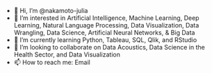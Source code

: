 - 👋 Hi, I’m @nakamoto-julia
- 👀 I’m interested in Artificial Intelligence, Machine Learning, Deep Learning, Natural Language Processing, Data Visualization, Data Wrangling, Data Science, Artificial Neural Networks, & Big Data
- 🌱 I’m currently learning Python, Tableau, SQL, Qlik, and RStudio
- 💞️ I’m looking to collaborate on Data Acoustics, Data Science in the Health Sector, and Data Visualization
- 📫 How to reach me: Email

<!---
nakamoto-julia/nakamoto-julia is a ✨ special ✨ repository because its `README.md` (this file) appears on your GitHub profile.
You can click the Preview link to take a look at your changes.
--->
